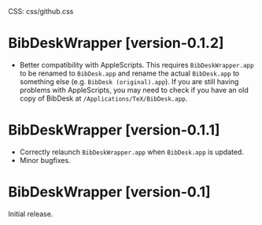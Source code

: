 CSS: css/github.css

# BibDeskWrapper [version-0.1.2]

* Better compatibility with AppleScripts. This requires `BibDeskWrapper.app` to be renamed to `BibDesk.app` and rename the actual `BibDesk.app` to something else (e.g. `BibDesk (original).app`).  If you are still having problems with AppleScripts, you may need to check if you have an old copy of BibDesk at `/Applications/TeX/BibDesk.app`.

# BibDeskWrapper [version-0.1.1]

* Correctly relaunch `BibDeskWrapper.app` when `BibDesk.app` is updated.
* Minor bugfixes.

# BibDeskWrapper [version-0.1]

Initial release.
